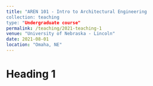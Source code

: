 ```yaml
---
title: "AREN 101 - Intro to Architectural Engineering
collection: teaching
type: "Undergraduate course"
permalink: /teaching/2021-teaching-1
venue: "University of Nebraska - Lincoln"
date: 2021-08-01
location: "Omaha, NE"
---
```


Heading 1
======
